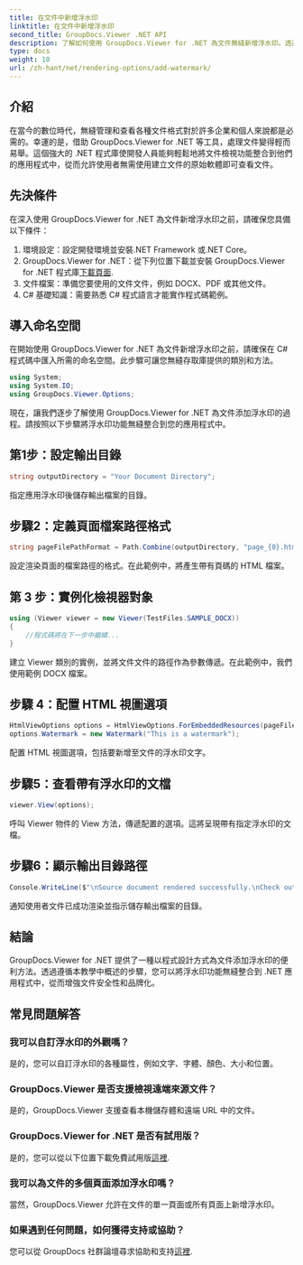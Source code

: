 ```yaml
---
title: 在文件中新增浮水印
linktitle: 在文件中新增浮水印
second_title: GroupDocs.Viewer .NET API
description: 了解如何使用 GroupDocs.Viewer for .NET 為文件無縫新增浮水印。透過這個易於理解的教學增強文件安全性和品牌形象。
type: docs
weight: 10
url: /zh-hant/net/rendering-options/add-watermark/
---
```

## 介紹
在當今的數位時代，無縫管理和查看各種文件格式對於許多企業和個人來說都是必需的。幸運的是，借助 GroupDocs.Viewer for .NET 等工具，處理文件變得輕而易舉。這個強大的 .NET 程式庫使開發人員能夠輕鬆地將文件檢視功能整合到他們的應用程式中，從而允許使用者無需使用建立文件的原始軟體即可查看文件。
## 先決條件
在深入使用 GroupDocs.Viewer for .NET 為文件新增浮水印之前，請確保您具備以下條件：
1. 環境設定：設定開發環境並安裝.NET Framework 或.NET Core。
2.  GroupDocs.Viewer for .NET：從下列位置下載並安裝 GroupDocs.Viewer for .NET 程式庫[下載頁面](https://releases.groupdocs.com/viewer/net/).
3. 文件檔案：準備您要使用的文件文件，例如 DOCX、PDF 或其他文件。
4. C# 基礎知識：需要熟悉 C# 程式語言才能實作程式碼範例。

## 導入命名空間
在開始使用 GroupDocs.Viewer for .NET 為文件新增浮水印之前，請確保在 C# 程式碼中匯入所需的命名空間。此步驟可讓您無縫存取庫提供的類別和方法。

```csharp
using System;
using System.IO;
using GroupDocs.Viewer.Options;
```

現在，讓我們逐步了解使用 GroupDocs.Viewer for .NET 為文件添加浮水印的過程。請按照以下步驟將浮水印功能無縫整合到您的應用程式中。
## 第1步：設定輸出目錄
```csharp
string outputDirectory = "Your Document Directory";
```
指定應用浮水印後儲存輸出檔案的目錄。
## 步驟2：定義頁面檔案路徑格式
```csharp
string pageFilePathFormat = Path.Combine(outputDirectory, "page_{0}.html");
```
設定渲染頁面的檔案路徑的格式。在此範例中，將產生帶有頁碼的 HTML 檔案。
## 第 3 步：實例化檢視器對象
```csharp
using (Viewer viewer = new Viewer(TestFiles.SAMPLE_DOCX))
{
    //程式碼將在下一步中繼續...
}
```
建立 Viewer 類別的實例，並將文件文件的路徑作為參數傳遞。在此範例中，我們使用範例 DOCX 檔案。
## 步驟 4：配置 HTML 視圖選項
```csharp
HtmlViewOptions options = HtmlViewOptions.ForEmbeddedResources(pageFilePathFormat);
options.Watermark = new Watermark("This is a watermark");
```
配置 HTML 視圖選項，包括要新增至文件的浮水印文字。
## 步驟5：查看帶有浮水印的文檔
```csharp
viewer.View(options);
```
呼叫 Viewer 物件的 View 方法，傳遞配置的選項。這將呈現帶有指定浮水印的文檔。
## 步驟6：顯示輸出目錄路徑
```csharp
Console.WriteLine($"\nSource document rendered successfully.\nCheck output in {outputDirectory}.");
```
通知使用者文件已成功渲染並指示儲存輸出檔案的目錄。

## 結論
GroupDocs.Viewer for .NET 提供了一種以程式設計方式為文件添加浮水印的便利方法。透過遵循本教學中概述的步驟，您可以將浮水印功能無縫整合到 .NET 應用程式中，從而增強文件安全性和品牌化。
## 常見問題解答
### 我可以自訂浮水印的外觀嗎？
是的，您可以自訂浮水印的各種屬性，例如文字、字體、顏色、大小和位置。
### GroupDocs.Viewer 是否支援檢視遠端來源文件？
是的，GroupDocs.Viewer 支援查看本機儲存體和遠端 URL 中的文件。
### GroupDocs.Viewer for .NET 是否有試用版？
是的，您可以從以下位置下載免費試用版[這裡](https://releases.groupdocs.com/).
### 我可以為文件的多個頁面添加浮水印嗎？
當然，GroupDocs.Viewer 允許在文件的單一頁面或所有頁面上新增浮水印。
### 如果遇到任何問題，如何獲得支持或協助？
您可以從 GroupDocs 社群論壇尋求協助和支持[這裡](https://forum.groupdocs.com/c/viewer/9).